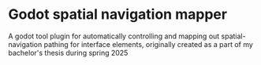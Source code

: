 # Godot spatial navigation mapper
A  godot tool plugin for automatically controlling and mapping out spatial-navigation pathing for interface elements, originally created as a part of my bachelor's thesis during spring 2025
